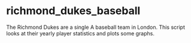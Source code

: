 # richmond_dukes_baseball
The Richmond Dukes are a single A baseball team in London. This script looks at their yearly player statistics and plots some graphs.
